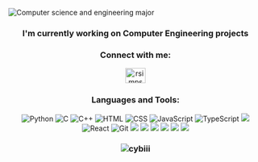 ![Computer science and engineering major](https://github.com/Cybiii/Cybiii/assets/110711768/5c4962a4-90f4-42e9-bb21-ae0804f82764)
<h3 align = "center"> I'm currently working on Computer Engineering projects</h3>


<div align="center">

<h3 align="center">Connect with me:</h3>
<p align="center">
<a href="https://linkedin.com/in/sebastiansilvap" target="blank"><img align="center" src="https://raw.githubusercontent.com/rahuldkjain/github-profile-readme-generator/master/src/images/icons/Social/linked-in-alt.svg" alt="rsimpsontw" height="30" width="40" /></a>
</p>

<h3 align="center">Languages and Tools:</h3>
<p align="center">
    <img src="https://img.shields.io/badge/python-3670A0?style=for-the-badge&logo=python&logoColor=ffdd54" alt="Python">
    <img src="https://img.shields.io/badge/c-%2300599C.svg?style=for-the-badge&logo=c&logoColor=white" alt="C">
    <img src="https://img.shields.io/badge/c++-%2300599C.svg?style=for-the-badge&logo=c%2B%2B&logoColor=white" alt="C++">
    <img src="https://img.shields.io/badge/html5-%23E34F26.svg?style=for-the-badge&logo=html5&logoColor=white" alt="HTML">
    <img src="https://img.shields.io/badge/css3-%231572B6.svg?style=for-the-badge&logo=css3&logoColor=white" alt="CSS">
    <img src="https://img.shields.io/badge/javascript-%23323330.svg?style=for-the-badge&logo=javascript&logoColor=%23F7DF1E" alt="JavaScript">
    <img src="https://img.shields.io/badge/TypeScript-007ACC?style=for-the-badge&logo=typescript&logoColor=white" alt="TypeScript">
    <img src="https://img.shields.io/badge/tailwindcss-%2338B2AC.svg?style=for-the-badge&logo=tailwind-css&logoColor=white">
    <img src="https://img.shields.io/badge/React-20232A?style=for-the-badge&logo=react&logoColor=61DAFB" alt="React">
    <img src="https://img.shields.io/static/v1?style=for-the-badge&message=Git&color=F05032&logo=Git&logoColor=FFFFFF&label=" alt="Git">

<img src="https://img.shields.io/badge/docker-%230db7ed.svg?style=for-the-badge&logo=docker&logoColor=white">
<img src="https://img.shields.io/badge/Next-black?style=for-the-badge&logo=next.js&logoColor=white">
<img src="https://img.shields.io/badge/VIM-%2311AB00.svg?style=for-the-badge&logo=vim&logoColor=white">
<img src="https://img.shields.io/badge/scala-%23DC322F.svg?style=for-the-badge&logo=scala&logoColor=white">
<img src="https://img.shields.io/badge/-Arduino-00979D?style=for-the-badge&logo=Arduino&logoColor=white">

<img src="https://img.shields.io/badge/LTspice-%23A12324.svg?style=for-the-badge&logo=ltspice&logoColor=white">



</p>

<h3 align="center"><img align="center" src="https://github-readme-stats.vercel.app/api/top-langs/?username=Cybiii&theme=dark&hide_border=false&include_all_commits=false&count_private=true&layout=compact" alt="cybiii" /></h3>

